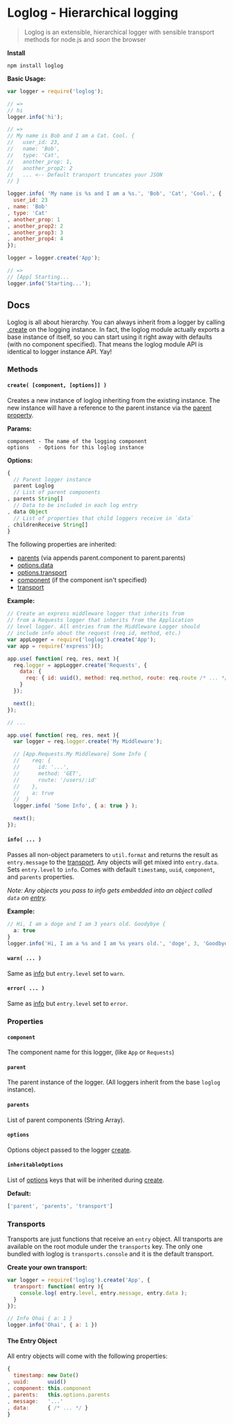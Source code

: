 # Loglog - Hierarchical logging

> Loglog is an extensible, hierarchical logger with sensible transport methods for node.js and _soon_ the browser

__Install__

```
npm install loglog
```

__Basic Usage:__

```javascript
var logger = require('loglog');

// =>
// hi
logger.info('hi');

// =>
// My name is Bob and I am a Cat. Cool. {
//   user_id: 23,
//   name: 'Bob',
//   type: 'Cat',
//   another_prop: 1,
//   another_prop2: 2
//   ... <-- Default transport truncates your JSON
// }

logger.info( 'My name is %s and I am a %s.', 'Bob', 'Cat', 'Cool.', {
  user_id: 23
, name: 'Bob'
, type: 'Cat'
, another_prop: 1
, another_prop2: 2
, another_prop3: 3
, another_prop4: 4
});

logger = logger.create('App');

// =>
// [App] Starting...
logger.info('Starting...');
```

## Docs

Loglog is all about hierarchy. You can always inherit from a logger by calling [.create](#create-component-options-) on the logging instance. In fact, the loglog module actually exports a base instance of itself, so you can start using it right away with defaults (with no component specified). That means the loglog module API is identical to logger instance API. Yay!

### Methods

#### ```create( [component, [options]] )```

Creates a new instance of loglog inheriting from the existing instance. The new instance will have a reference to the parent instance via the [parent property](#parent).

__Params:__

```
component - The name of the logging component
options   - Options for this loglog instance
```

__Options:__

```javascript
{
  // Parent logger instance
  parent Loglog
  // List of parent components
, parents String[]
  // Data to be included in each log entry
, data Object
  // List of properties that child loggers receive in `data`
, childrenReceive String[]
}
```

The following properties are inherited:

* [parents](#parents) (via appends parent.component to parent.parents)
* [options.data](#options)
* [options.transport](#options)
* [component](#component) (if the component isn't specified)
* [transport](#transport)

__Example:__

```javascript
// Create an express middleware logger that inherits from
// from a Requests logger that inherits from the Application
// level logger. All entries from the Middleware Logger should
// include info about the request (req id, method, etc.)
var appLogger = require('loglog').create('App');
var app = require('express')();

app.use( function( req, res, next ){
  req.logger = appLogger.create('Requests', {
    data: {
      req: { id: uuid(), method: req.method, route: req.route /* ... */ }
    }
  });

  next();
});

// ...

app.use( function( req, res, next ){
  var logger = req.logger.create('My Middleware');

  // [App.Requests.My Middleware] Some Info {
  //    req: {
  //      id: '...',
  //      method: 'GET',
  //      route: '/users/:id'
  //    },
  //    a: true
  //  }
  logger.info( 'Some Info', { a: true } );

  next();
});
```

#### ```info( ... )```

Passes all non-object parameters to `util.format` and returns the result as `entry.message` to the [transport](transports). Any objects will get mixed into `entry.data`. Sets `entry.level` to `info`. Comes with default `timestamp`, `uuid`, `component`, and `parents` properties.

_Note: Any objects you pass to info gets embedded into an object called `data` on [entry](#the-entry-object)._

__Example:__

```javascript
// Hi, I am a doge and I am 3 years old. Goodybye {
  a: true
}
logger.info('Hi, I am a %s and I am %s years old.', 'doge', 3, 'Goodbye', { a: true });
```

#### ```warn( ... )```

Same as [info](#info--) but `entry.level` set to `warn`.

#### ```error( ... )```

Same as [info](#info--) but `entry.level` set to `error`.

### Properties

#### ```component```

The component name for this logger, (like `App` or `Requests`)

#### ```parent```

The parent instance of the logger. (All loggers inherit from the base `loglog` instance).

#### ```parents```

List of parent components (String Array).

#### ```options```

Options object passed to the logger [create](#create-component-options-).

#### ```inheritableOptions```

List of [options](#options) keys that will be inherited during [create](#create-component-options-).

__Default:__

```javascript
['parent', 'parents', 'transport']
```

### Transports

Transports are just functions that receive an `entry` object. All transports are available on the root module under the `transports` key. The only one bundled with loglog is `transports.console` and it is the default transport.

__Create your own transport:__

```javascript
var logger = require('loglog').create('App', {
  transport: function( entry ){
    console.log( entry.level, entry.message, entry.data );
  }
});

// Info Ohai { a: 1 }
logger.info('Ohai', { a: 1 })
```

#### The Entry Object

All entry objects will come with the following properties:

```javascript
{
  timestamp: new Date()
, uuid:      uuid()
, component: this.component
, parents:   this.options.parents
, message:   '...'
, data:      { /* ... */ }
}
```